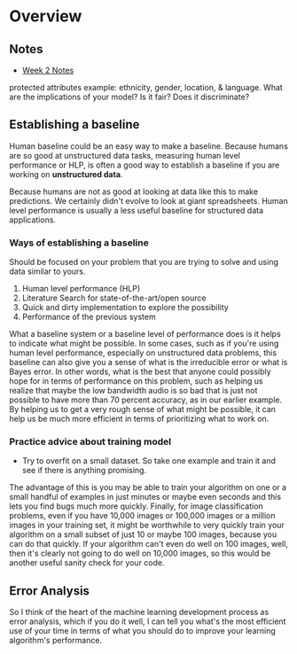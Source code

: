 # Overview

## Notes

- [Week 2 Notes](./readings/C1_W2.pdf)

protected attributes example: ethnicity, gender, location, & language.
What are the implications of your model?  Is it fair? Does it discriminate?

## Establishing a baseline

Human baseline could be an easy way to make a baseline. Because humans are so good at unstructured data tasks, measuring human level performance or HLP, is often a good way to establish a baseline if you are working on **unstructured data**.

Because humans are not as good at looking at data like this to make predictions. We certainly didn't evolve to look at giant spreadsheets. Human level performance is usually a less useful baseline for structured data applications.

### Ways of establishing a baseline

Should be focused on your problem that you are trying to solve and using data similar to yours.

1. Human level performance (HLP)
2. Literature Search for state-of-the-art/open source
3. Quick and dirty implementation to explore the possibility
4. Performance of the previous system

 What a baseline system or a baseline level of performance does is it helps to indicate what might be possible. In some cases, such as if you're using human level performance, especially on unstructured data problems, this baseline can also give you a sense of what is the irreducible error or what is Bayes error. In other words, what is the best that anyone could possibly hope for in terms of performance on this problem, such as helping us realize that maybe the low bandwidth audio is so bad that is just not possible to have more than 70 percent accuracy, as in our earlier example. By helping us to get a very rough sense of what might be possible, it can help us be much more efficient in terms of prioritizing what to work on.

### Practice advice about training model

- Try to overfit on a small dataset.  So take one example and train it and see if there is anything promising.

The advantage of this is you may be able to train your algorithm on one or a small handful of examples in just minutes or maybe even seconds and this lets you find bugs much more quickly. Finally, for image classification problems, even if you have 10,000 images or 100,000 images or a million images in your training set, it might be worthwhile to very quickly train your algorithm on a small subset of just 10 or maybe 100 images, because you can do that quickly. If your algorithm can't even do well on 100 images, well, then it's clearly not going to do well on 10,000 images, so this would be another useful sanity check for your code.

## Error Analysis

So I think of the heart of the machine learning development process as error analysis, which if you do it well, I can tell you what's the most efficient use of your time in terms of what you should do to improve your learning algorithm's performance. 